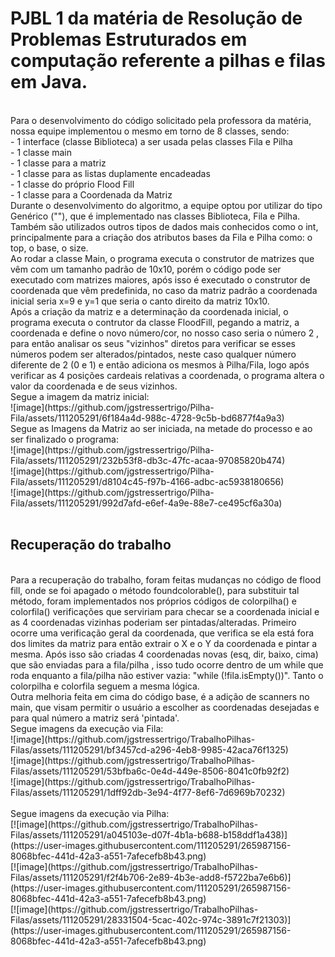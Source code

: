# PJBL 1 da matéria de Resolução de Problemas Estruturados em computação referente a pilhas e filas em Java.
<br />
Para o desenvolvimento do código solicitado pela professora da matéria, nossa equipe implementou o mesmo em torno de 8 classes, sendo:
<br />
- 1 interface (classe Biblioteca) a ser usada pelas classes Fila e Pilha <br />
- 1 classe main <br />
- 1 classe para a matriz <br />
- 1 classe para as listas duplamente encadeadas <br /> 
- 1 classe do próprio Flood Fill <br />
- 1 classe para a Coordenada da Matriz 
<br />
Durante o desenvolvimento do algoritmo, a equipe optou por utilizar do tipo Genérico ("<T>"), que é implementado nas classes Biblioteca, Fila e Pilha. Também são utilizados outros tipos de dados mais conhecidos como o int, principalmente para a criação dos atributos bases da Fila e Pilha como: o top, o base, o size.
<br />
Ao rodar a classe Main, o programa executa o construtor de matrizes que vêm com um tamanho padrão de 10x10, porém o código pode ser executado com matrizes maiores, após isso é executado o construtor de coordenada que vêm predefinida, no caso da matriz padrão a coordenada inicial seria x=9 e y=1 que seria o canto direito da matriz 10x10.
<br />
Após a criação da matriz e a determinação da coordenada inicial, o programa executa o contrutor da classe FloodFill, pegando a matriz, a coordenada e define o novo número/cor, no nosso caso seria o número 2 , para então analisar os seus "vizinhos" diretos para verificar se esses números podem ser alterados/pintados, neste caso qualquer número diferente de 2 (0 e 1) e então adiciona os mesmos à Pilha/Fila, logo após verificar as 4 posições cardeais relativas a coordenada, o programa altera o valor da coordenada e de seus vizinhos.
<br />
Segue a imagem da matriz inicial:
<br />
![image](https://github.com/jgstressertrigo/Pilha-Fila/assets/111205291/6f184a4d-988c-4728-9c5b-bd6877f4a9a3)
<br />
Segue as Imagens da Matriz ao ser iniciada, na metade do processo e ao ser finalizado o programa:
<br />
![image](https://github.com/jgstressertrigo/Pilha-Fila/assets/111205291/232b53f8-db3c-47fc-acaa-97085820b474) <br />
![image](https://github.com/jgstressertrigo/Pilha-Fila/assets/111205291/d8104c45-f97b-4166-adbc-ac5938180656) <br />
![image](https://github.com/jgstressertrigo/Pilha-Fila/assets/111205291/992d7afd-e6ef-4a9e-88e7-ce495cf6a30a) <br />
<br />

## Recuperação do trabalho 
<br />
Para a recuperação do trabalho, foram feitas mudanças no código de flood fill, onde se foi apagado o método foundcolorable(), para substituir tal método, foram implementados nos próprios códigos de colorpilha() e colorfila() verificações que serviriam para checar se a coordenada inicial e as 4 coordenadas vizinhas poderiam ser pintadas/alteradas. Primeiro ocorre uma verificação geral da coordenada, que verifica se ela está fora dos limites da matriz para então extrair o X e o Y da coordenada e pintar a mesma. Após isso são criadas 4 coordenadas novas (esq, dir, baixo, cima) que são enviadas para a fila/pilha , isso tudo ocorre dentro de um while que roda enquanto a fila/pilha não estiver vazia: "while (!fila.isEmpty())". Tanto o colorpilha e colorfila seguem a mesma lógica.
<br />
Outra melhoria feita em cima do código base, é a adição de scanners no main, que visam permitir o usuário a escolher as coordenadas desejadas e para qual número a matriz será 'pintada'.
<br />
Segue imagens da execução via Fila:
<br />
![image](https://github.com/jgstressertrigo/TrabalhoPilhas-Filas/assets/111205291/bf3457cd-a296-4eb8-9985-42aca76f1325) <br />
![image](https://github.com/jgstressertrigo/TrabalhoPilhas-Filas/assets/111205291/53bfba6c-0e4d-449e-8506-8041c0fb92f2) <br />
![image](https://github.com/jgstressertrigo/TrabalhoPilhas-Filas/assets/111205291/1dff92db-3e94-4f77-8ef6-7d6969b70232) <br />
<br />
Segue imagens da execução via Pilha:
<br />
[![image](https://github.com/jgstressertrigo/TrabalhoPilhas-Filas/assets/111205291/a045103e-d07f-4b1a-b688-b158ddf1a438)](https://user-images.githubusercontent.com/111205291/265987156-8068bfec-441d-42a3-a551-7afecefb8b43.png) <br />
[![image](https://github.com/jgstressertrigo/TrabalhoPilhas-Filas/assets/111205291/f2f4b706-2e89-4b3e-add8-f5722ba7e6b6)](https://user-images.githubusercontent.com/111205291/265987156-8068bfec-441d-42a3-a551-7afecefb8b43.png) <br />
[![image](https://github.com/jgstressertrigo/TrabalhoPilhas-Filas/assets/111205291/28331504-5cac-402c-974c-3891c7f21303)](https://user-images.githubusercontent.com/111205291/265987156-8068bfec-441d-42a3-a551-7afecefb8b43.png) <br />
<br />

